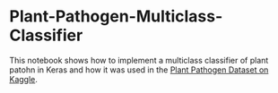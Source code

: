 # Plant-Pathogen-Multiclass-Classifier

This notebook shows how to implement a multiclass classifier of plant patohn in Keras and how it was used in the [Plant Pathogen Dataset on Kaggle](https://www.kaggle.com/datasets/kanishk3813/pathogen-dataset).